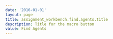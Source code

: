 ```yaml
---
date: '2016-01-01'
layout: page
title: assignment_workbench.find.agents.title
description: Title for the macro button
value: Find Agents
---
```

